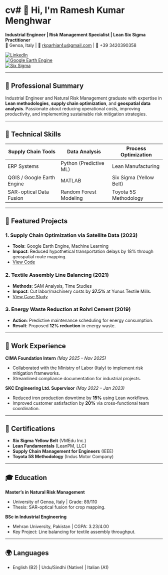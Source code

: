 # cv# 👋 Hi, I'm Ramesh Kumar Menghwar  
**Industrial Engineer | Risk Management Specialist | Lean Six Sigma Practitioner**  
📍 Genoa, Italy | 📧 rkparhiar4u@gmail.com | 📱 +39 3420390358  

[![LinkedIn](https://img.shields.io/badge/LinkedIn-Connect-blue?logo=linkedin)](your-linkedin-link)  
[![Google Earth Engine](https://img.shields.io/badge/Google_Earth_Engine-Proficient-yellowgreen)](https://earthengine.google.com/)  
[![Six Sigma](https://img.shields.io/badge/Six_Sigma-Yellow_Belt-orange)](https://www.vmedu.com/)  

---

## 🚀 Professional Summary  
Industrial Engineer and Natural Risk Management graduate with expertise in **Lean methodologies**, **supply chain optimization**, and **geospatial data analysis**. Passionate about reducing operational costs, improving productivity, and implementing sustainable risk mitigation strategies.  

---

## 🔧 Technical Skills  
| **Supply Chain Tools**      | **Data Analysis**       | **Process Optimization**       |  
|-----------------------------|-------------------------|--------------------------------|  
| ERP Systems                 | Python (Predictive ML)  | Lean Manufacturing            |  
| QGIS / Google Earth Engine  | MATLAB                  | Six Sigma (Yellow Belt)       |  
| SAR-optical Data Fusion     | Random Forest Modeling  | Toyota 5S Methodology         |  

---

## 🌟 Featured Projects  

### 1. Supply Chain Optimization via Satellite Data (2023)  
- **Tools**: Google Earth Engine, Machine Learning  
- **Impact**: Reduced hypothetical transportation delays by 18% through geospatial route mapping.  
- [View Code](link-to-project-folder)  

### 2. Textile Assembly Line Balancing (2021)  
- **Methods**: SAM Analysis, Time Studies  
- **Impact**: Cut labor/machinery costs by **37.5%** at Yunus Textile Mills.  
- [View Case Study](link-to-project-folder)  

### 3. Energy Waste Reduction at Rohri Cement (2019)  
- **Action**: Predictive maintenance scheduling for energy consumption.  
- **Result**: Proposed **12% reduction** in energy waste.  

---

## 💼 Work Experience  
**CIMA Foundation Intern** *(May 2025 – Nov 2025)*  
- Collaborated with the Ministry of Labor (Italy) to implement risk mitigation frameworks.  
- Streamlined compliance documentation for industrial projects.  

**SKC Engineering Ltd. Supervisor** *(May 2022 – Jan 2023)*  
- Reduced iron production downtime by **15%** using Lean workflows.  
- Improved customer satisfaction by **20%** via cross-functional team coordination.  

---

## 📜 Certifications  
- **Six Sigma Yellow Belt** (VMEdu Inc.)  
- **Lean Fundamentals** (LeanPM, LLC)  
- **Supply Chain Management for Engineers** (IEEE)  
- **Toyota 5S Methodology** (Indus Motor Company)  

---

## 🎓 Education  
**Master’s in Natural Risk Management**  
- University of Genoa, Italy | Grade: 89/110  
- Thesis: SAR-optical fusion for crop mapping.  

**BSc in Industrial Engineering**  
- Mehran University, Pakistan | CGPA: 3.23/4.00  
- Key Project: Line balancing for textile assembly throughput.  

---

## 🌍 Languages  
- English (B2) | Urdu/Sindhi (Native) | Italian (A1)  
